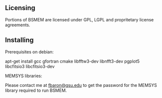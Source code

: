 

## Licensing

Portions of BSMEM are licensed under GPL, LGPL and propritetary license
agreements.

## Installing

Prerequisites on debian:

apt-get install gcc gfortran cmake libfftw3-dev libnfft3-dev pgplot5 libcfitsio3 libcfitsio3-dev

MEMSYS libraries:

Please contact me at fbaron@gsu.edu to get the password for the MEMSYS library required to run BSMEM.